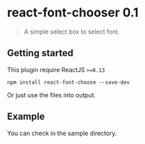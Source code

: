 # react-font-chooser 0.1

> A simple select box to select font.

## Getting started
This plugin require ReactJS `>=0.13`

```
npm install react-font-choose --save-dev
```

Or just use the files into output.

## Example

You can check in the sample directory.


